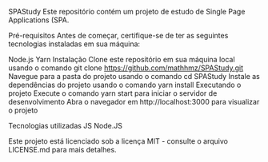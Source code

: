 SPAStudy
Este repositório contém um projeto de estudo de Single Page Applications (SPA.

Pré-requisitos
Antes de começar, certifique-se de ter as seguintes tecnologias instaladas em sua máquina:

Node.js
Yarn
Instalação
Clone este repositório em sua máquina local usando o comando git clone https://github.com/mathhmz/SPAStudy.git
Navegue para a pasta do projeto usando o comando cd SPAStudy
Instale as dependências do projeto usando o comando yarn install
Executando o projeto
Execute o comando yarn start para iniciar o servidor de desenvolvimento
Abra o navegador em http://localhost:3000 para visualizar o projeto

Tecnologias utilizadas
JS
Node.JS



Este projeto está licenciado sob a licença MIT - consulte o arquivo LICENSE.md para mais detalhes.
